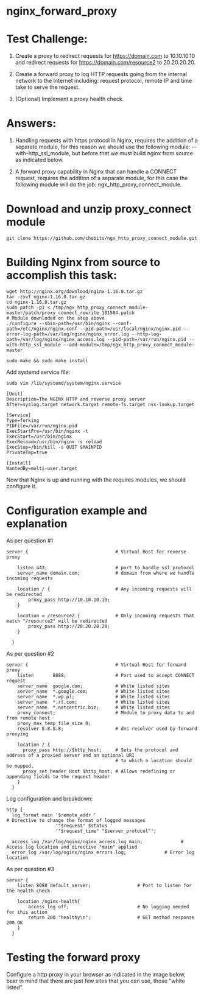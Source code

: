 # nginx_forward_proxy
# Test Challenge:

1) Create a proxy to redirect requests for https://domain.com to 10.10.10.10 
and redirect requests for https://domain.com/resource2 to 20.20.20.20.

2) Create a forward proxy to log HTTP requests going from the internal network to the Internet including: request protocol, remote IP and time take to serve the request.

3) (Optional) Implement a proxy health check.

# Answers:

1) Handling requests with https protocol in Nginx, requires the addition of a separate module, for this reason we should use the following module: --with-http_ssl_module, but before that we must build nginx from source as indicated below.

2) A forward proxy capability in Nginx that can handle a CONNECT request, requires the addition of a separate module, for this case the following module will do the job: ngx_http_proxy_connect_module.

# Download and unzip proxy_connect module


```
git clone https://github.com/chobits/ngx_http_proxy_connect_module.git
```

# Building Nginx from source to accomplish this task:

```
wget http://nginx.org/download/nginx-1.16.0.tar.gz 
tar -zxvf nginx-1.16.0.tar.gz 
cd nginx-1.16.0.tar.gz
sudo patch -p1 < /tmp/ngx_http_proxy_connect_module-master/patch/proxy_connect_rewrite_101504.patch
# Module downloded on the step above 
./configure --sbin-path=/usr/bin/nginx --conf-path=/etc/nginx/nginx.conf --pid-path=/usr/local/nginx/nginx.pid --error-log-path=/var/log/nginx/nginx_error.log --http-log-path=/var/log/nginx/nginx_access.log --pid-path=/var/run/nginx.pid --with-http_ssl_module --add-module=/tmp/ngx_http_proxy_connect_module-master

sudo make && sudo make install
```

Add systemd service file:

`sudo vim /lib/systemd/system/nginx.service`

```
[Unit]
Description=The NGINX HTTP and reverse proxy server
After=syslog.target network.target remote-fs.target nss-lookup.target

[Service]
Type=forking
PIDFile=/var/run/nginx.pid
ExecStartPre=/usr/bin/nginx -t
ExecStart=/usr/bin/nginx
ExecReload=/usr/bin/nginx -s reload
ExecStop=/bin/kill -s QUIT $MAINPID
PrivateTmp=true

[Install]
WantedBy=multi-user.target
```

Now that Nginx is up and running with the requires modules, we should configure it.

# Configuration example and explanation

As per question #1

```
server {                                # Virtual Host for reverse proxy

    listen 443;                         # port to handle ssl protocol
    server_name domain.com;             # domain from where we handle incoming requests

    location / {                        # Any incoming requests will be redirected
        proxy_pass http://10.10.10.10;
    }

    location = /resource2 {             # Only incoming requests that match "/resource2" will be redirected
        proxy_pass http://20.20.20.20;
    }

  }

```
As per question #2

```
server {                                # Virtual Host for forward proxy
    listen       8888;                  # Port used to accept CONNECT request
    server_name  google.com;            # White listed sites
    server_name  *.google.com;          # White listed sites
    server_name  *.wp.pl;               # White listed sites
    server_name  *.rt.com;              # White listed sites
    server_name  *.netcentric.biz;      # White listed sites
    proxy_connect;                      # Module to proxy data to and from remote host
    proxy_max_temp_file_size 0;
    resolver 8.8.8.8;                   # dns resolver used by forward proxying

    location / {
      proxy_pass http://$http_host;     # Sets the protocol and address of a proxied server and an optional URI  
                                        # to which a location should be mapped.
      proxy_set_header Host $http_host; # Allows redefining or appending fields to the request header
    }
  }

```
Log configuration and breakdown:

```
http {
  log_format main '$remote_addr '       									# Directive to change the format of logged messages             
                  '"$request" $status '										
                  '"$request_time" "$server_protocol"';		

  access_log /var/log/nginx/nginx_access.log main;				# Access log location and directive "main" applied
  error_log /var/log/nginx/nginx_errors.log;              # Error log location

```

As per question #3

```
server {
    listen 8080 default_server; 				# Port to listen for the health check

    location /nginx-health{
        access_log off;         				# No logging needed for this action
        return 200 "healthy\n"; 				# GET method response 200 OK
    }
  }

```

# Testing the forward proxy

Configure a http proxy in your browser as indicated in the image below, bear in mind that there are just few sites that you can use, those "white listed".




